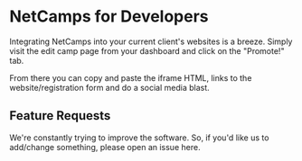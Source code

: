 NetCamps for Developers
=======================

Integrating NetCamps into your current client's websites is a breeze.  Simply visit the edit camp page from your dashboard and click on the "Promote!" tab.  

From there you can copy and paste the iframe HTML, links to the website/registration form and do a social media blast.

Feature Requests
----------------

We're constantly trying to improve the software.  So, if you'd like us to add/change something, please open an issue here.